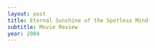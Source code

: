 ```yaml
---
layout: post
title: Eternal Sunshine of the Spotless Mind
subtitle: Movie Review
year: 2004
---
```


